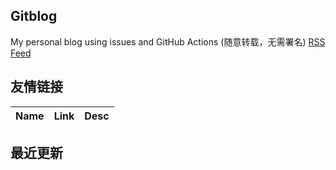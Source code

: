 ## Gitblog
My personal blog using issues and GitHub Actions (随意转载，无需署名)
[RSS Feed](https://raw.githubusercontent.com/awaityou/gitblog/master/feed.xml)
## 友情链接
| Name | Link | Desc | 
 | ---- | ---- | ---- |
## 最近更新
